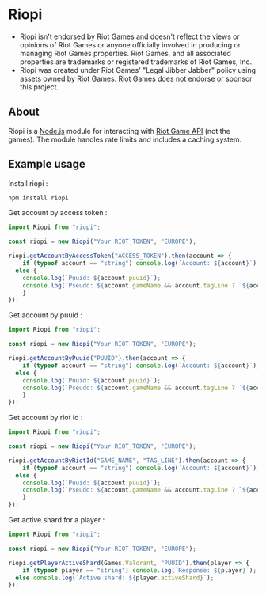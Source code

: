 # Riopi

- Riopi isn't endorsed by Riot Games and doesn't reflect the views or opinions of Riot Games or anyone officially involved in producing or managing Riot Games properties. Riot Games, and all associated properties are trademarks or registered trademarks of Riot Games, Inc.
- Riopi was created under Riot Games' "Legal Jibber Jabber" policy using assets owned by Riot Games. Riot Games does not endorse or sponsor this project.

## About

Riopi is a [Node.js](https://nodejs.org/en) module for interacting with [Riot Game API](https://developer.riotgames.com) (not the games). The module handles rate limits and includes a caching system.

## Example usage

Install riopi :

```sh
npm install riopi
```

Get account by access token :

```ts
import Riopi from "riopi";

const riopi = new Riopi("Your RIOT_TOKEN", "EUROPE");

riopi.getAccountByAccessToken("ACCESS_TOKEN").then(account => {
	if (typeof account == "string") console.log(`Account: ${account}`);
  else {
    console.log(`Puuid: ${account.puuid}`);
    console.log(`Pseudo: ${account.gameName && account.tagLine ? `${account.gameName}#${account.tagLine}` : "Anonymous"}`);
	}
});
```

Get account by puuid :

```ts
import Riopi from "riopi";

const riopi = new Riopi("Your RIOT_TOKEN", "EUROPE");

riopi.getAccountByPuuid("PUUID").then(account => {
	if (typeof account == "string") console.log(`Account: ${account}`);
  else {
    console.log(`Puuid: ${account.puuid}`);
    console.log(`Pseudo: ${account.gameName && account.tagLine ? `${account.gameName}#${account.tagLine}` : "Anonymous"}`);
	}
});
```

Get account by riot id :

```ts
import Riopi from "riopi";

const riopi = new Riopi("Your RIOT_TOKEN", "EUROPE");

riopi.getAccountByRiotId("GAME_NAME", "TAG_LINE").then(account => {
	if (typeof account == "string") console.log(`Account: ${account}`);
  else {
    console.log(`Puuid: ${account.puuid}`);
    console.log(`Pseudo: ${account.gameName && account.tagLine ? `${account.gameName}#${account.tagLine}` : "Anonymous"}`);
	}
});
```

Get active shard for a player :

```ts
import Riopi from "riopi";

const riopi = new Riopi("Your RIOT_TOKEN", "EUROPE");

riopi.getPlayerActiveShard(Games.Valorant, "PUUID").then(player => {
	if (typeof player == "string") console.log(`Response: ${player}`);
  else console.log(`Active shard: ${player.activeShard}`);
});
```